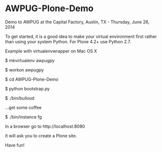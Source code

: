 AWPUG-Plone-Demo
================

Demo to AWPUG at the Capital Factory, Austin, TX - Thursday, June 26, 2014

To get started, it is a good idea to make your virtual environment first rather than using your system Python.  For Plone 4.2+ use Python 2.7.

Example with virtualenvwrapper on Mac OS X

$ mkvirtualenv awpugpy

$ workon awpugpy

$ cd AWPUG-Plone-Demo

$ python bootstrap.py

$ ./bin/builoud

...get some coffee

$ ./bin/instance fg

In a browser go to http://localhost:8080

It will ask you to create a Plone site.  

Have fun!
